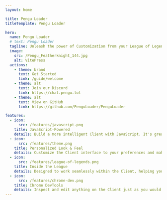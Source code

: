 ```yaml
---
layout: home

title: Pengu Loader
titleTemplate: Pengu Loader

hero:
  name: Pengu Loader
  # text: Pengu Loader
  tagline: Unleash the power of Customization from your League of Legends Client
  image:
    src: /Pengu_Featherknight_144.jpg
    alt: VitePress
  actions:
    - theme: brand
      text: Get Started
      link: /guide/welcome
    - theme: alt
      text: Join our Discord
      link: https://chat.pengu.lol
    - theme: alt
      text: View on GitHub
      link: https://github.com/PenguLoader/PenguLoader

features:
  - icon:
      src: /features/javascript.png
    title: JavaScript-Powered
    details: Build a more intelligent Client with JavaScript. It's great to be able to use your favorite front-end technology.
  - icon:
      src: /features/theme.png
    title: Personalized Look & Feel
    details: Customize the Client interface to your preferences and make it unique.
  - icon:
      src: /features/league-of-legends.png
    title: Inside the League
    details: Designed to work seamlessly within the Client, helping you to access the LCU without restriction.
  - icon:
      src: /features/chrome-dev.png
    title: Chrome DevTools
    details: Inspect and edit anything on the Client just as you would in a web browser.
---
```

